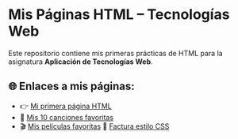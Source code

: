 # Mis Páginas HTML – Tecnologías Web

Este repositorio contiene mis primeras prácticas de HTML para la asignatura **Aplicación de Tecnologías Web**.

## 🌐 Enlaces a mis páginas:

- 👉 [Mi primera página HTML](MI%20PRIMERA%20PAGINA%20HTML.html)
- 🎵 [Mis 10 canciones favoritas](MIS%2010%20CANCIONES%20FAVORITAS.html)
- 🎬 [Mis películas favoritas](MIS%20PELICULAS%20FAVORITAS.html)
🧾 [Factura estilo CSS](factura.html)
